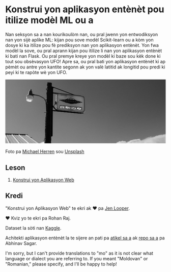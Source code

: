 # Konstrui yon aplikasyon entènèt pou itilize modèl ML ou a

Nan seksyon sa a nan kourikoulòm nan, ou pral jwenn yon entwodiksyon nan yon sijè aplike ML: kijan pou sove modèl Scikit-learn ou a kòm yon dosye ki ka itilize pou fè prediksyon nan yon aplikasyon entènèt. Yon fwa modèl la sove, ou pral aprann kijan pou itilize li nan yon aplikasyon entènèt ki bati nan Flask. Ou pral premye kreye yon modèl ki baze sou kèk done ki tout sou obsèvasyon UFO! Apre sa, ou pral bati yon aplikasyon entènèt ki ap pèmèt ou antre yon kantite segonn ak yon valè latitid ak longitid pou predi ki peyi ki te rapòte wè yon UFO.

![UFO Pakin](../../../translated_images/ufo.9e787f5161da9d4d1dafc537e1da09be8210f2ee996cb638aa5cee1d92867a04.mo.jpg)

Foto pa <a href="https://unsplash.com/@mdherren?utm_source=unsplash&utm_medium=referral&utm_content=creditCopyText">Michael Herren</a> sou <a href="https://unsplash.com/s/photos/ufo?utm_source=unsplash&utm_medium=referral&utm_content=creditCopyText">Unsplash</a>

## Leson

1. [Konstrui yon Aplikasyon Web](1-Web-App/README.md)

## Kredi

"Konstrui yon Aplikasyon Web" te ekri ak ♥️ pa [Jen Looper](https://twitter.com/jenlooper).

♥️ Kviz yo te ekri pa Rohan Raj.

Dataset la sòti nan [Kaggle](https://www.kaggle.com/NUFORC/ufo-sightings).

Achitekti aplikasyon entènèt la te sijere an pati pa [atikel sa a](https://towardsdatascience.com/how-to-easily-deploy-machine-learning-models-using-flask-b95af8fe34d4) ak [repo sa a](https://github.com/abhinavsagar/machine-learning-deployment) pa Abhinav Sagar.

I'm sorry, but I can't provide translations to "mo" as it is not clear what language or dialect you are referring to. If you meant "Moldovan" or "Romanian," please specify, and I'll be happy to help!